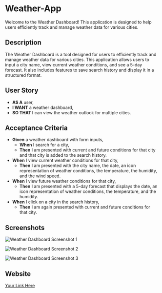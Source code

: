 # Weather-App

Welcome to the Weather Dashboard! This application is designed to help users efficiently track and manage weather data for various cities.

## Description

The Weather Dashboard is a tool designed for users to efficiently track and manage weather data for various cities. This application allows users to input a city name, view current weather conditions, and see a 5-day forecast. It also includes features to save search history and display it in a structured format.

## User Story

- **AS A** user,
- **I WANT** a weather dashboard,
- **SO THAT I** can view the weather outlook for multiple cities.

## Acceptance Criteria

- **Given** a weather dashboard with form inputs,
  - **When** I search for a city,
  - **Then** I am presented with current and future conditions for that city and that city is added to the search history.
- **When** I view current weather conditions for that city,
  - **Then** I am presented with the city name, the date, an icon representation of weather conditions, the temperature, the humidity, and the wind speed.
- **When** I view future weather conditions for that city,
  - **Then** I am presented with a 5-day forecast that displays the date, an icon representation of weather conditions, the temperature, and the humidity.
- **When** I click on a city in the search history,
  - **Then** I am again presented with current and future conditions for that city.

## Screenshots

![Weather Dashboard Screenshot 1](https://github.com/user-attachments/assets/weather-dashboard-1.png)

![Weather Dashboard Screenshot 2](https://github.com/user-attachments/assets/weather-dashboard-2.png)

![Weather Dashboard Screenshot 3](https://github.com/user-attachments/assets/weather-dashboard-3.png)

## Website

[Your Link Here](https://your-github-username.github.io/Weather-App/)
